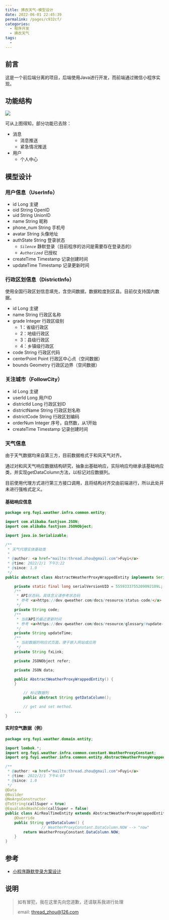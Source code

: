 ```yaml
---
title: 拂衣天气-模型设计
date: 2022-06-01 22:45:39
permalink: /pages/c932cf/
categories:
  - 程序开发
  - 拂衣天气
tags:
  - 
---
```


## 前言

这是一个前后端分离的项目，后端使用Java进行开发，而前端通过微信小程序实现。

## 功能结构

![](http://img.zhoujian.site/knowledge-base/fuyi-weather/天气小程序功能架构.png)

<!-- more -->

可从上图得知，部分功能已去除：

- 消息
    - 消息推送
    - 紧急情况推送
- 用户
    - 个人中心

## 模型设计

### 用户信息（UserInfo）

- id Long 主键
- oid String OpenID
- uid String UnionID
- name String 昵称
- phone_num String 手机号
- avatar String 头像地址
- authState String 登录状态
    - *`Silence`* 静默登录（目前程序的访问是需要存在登录态的）
    - *`Authorized`* 已授权
- createTime Timestamp 记录创建时间
- updateTime Timestamp 记录更新时间

### 行政区划信息（DistrictInfo）

使用全国行政区划信息填充，含空间数据，数据粒度到区县。目前仅支持国内数据。

- id Long 主键
- name String 行政区名称
- grade Integer 行政区级别
    - 1：省级行政区
    - 2：地级行政区
    - 3：县级行政区
    - 4：乡镇级行政区
- code String 行政区代码
- centerPoint Point 行政区中心点（空间数据）
- bounds Geometry 行政区边界（空间数据）

### 关注城市（FollowCity）

- id Long 主键
- userId Long 用户ID
- districtId Long 行政区划ID
- districtName String 行政区划名称
- districtCode String 行政区划编码
- orderNum Integer 序号，自然数，从1开始
- createTime Timestamp 记录创建时间

### 天气信息

由于天气数据均来自第三方，目前数据格式于和风天气对齐。

通过对和风天气响应数据结构研究，抽象出基础响应，实际响应均继承该基础响应类，并实现getDataColumn方法，以标记对应数据列。

目前使用代理方式进行第三方接口调用，且将结构对齐交由前端进行，所以此处并未进行强格式定义。

#### 基础响应信息

```java
package org.fuyi.weather.infra.common.entity;

import com.alibaba.fastjson.JSON;
import com.alibaba.fastjson.JSONObject;

import java.io.Serializable;

/**
 * 天气代理实体基础类
 *
 * @author: <a href="mailto:thread.zhou@gmail.com">Fuyi</a>
 * @time: 2022/2/1 下午3:22
 * @since: 1.0
 */
public abstract class AbstractWeatherProxyWrappedEntity implements Serializable {

    private static final long serialVersionUID = 5559333755209092109L;
    /**
     * API状态码，具体含义请参考状态码
     * 参考 <a>https://dev.qweather.com/docs/resource/status-code/</a>
     */
    private String code;
    /**
     * 当前API的最近更新时间
     * 参考 <a>https://dev.qweather.com/docs/resource/glossary/#update-time</a>
     */
    private String updateTime;
    /**
     * 当前数据的响应式页面，便于嵌入网站或应用
     */
    private String fxLink;

    private JSONObject refer;

    private JSON data;

    public AbstractWeatherProxyWrappedEntity() {
    }

		// 标记数据列
		public abstract String getDataColumn();

		// get and set method.
    ...
}
```

#### 实时空气数据（例）

```java
package org.fuyi.weather.domain.entity;

import lombok.*;
import org.fuyi.weather.infra.common.constant.WeatherProxyConstant;
import org.fuyi.weather.infra.common.entity.AbstractWeatherProxyWrappedEntity;

/**
 * @author: <a href="mailto:thread.zhou@gmail.com">Fuyi</a>
 * @time: 2022/2/1 下午4:07
 * @since: 1.0
 */
@Data
@Builder
@NoArgsConstructor
@ToString(callSuper = true)
@EqualsAndHashCode(callSuper = false)
public class AirRealTimeEntity extends AbstractWeatherProxyWrappedEntity {
    @Override
    public String getDataColumn() {
				// WeatherProxyConstant.DataColumn.NOW --> "now"
        return WeatherProxyConstant.DataColumn.NOW;
    }
}
```

## 参考

- [小程序静默登录方案设计](https://juejin.cn/post/6933082931653148680)

## 说明

> 如有冒犯，我在这里先向您道歉，还请联系我进行处理
> 
> email: thread_zhou@126.com
